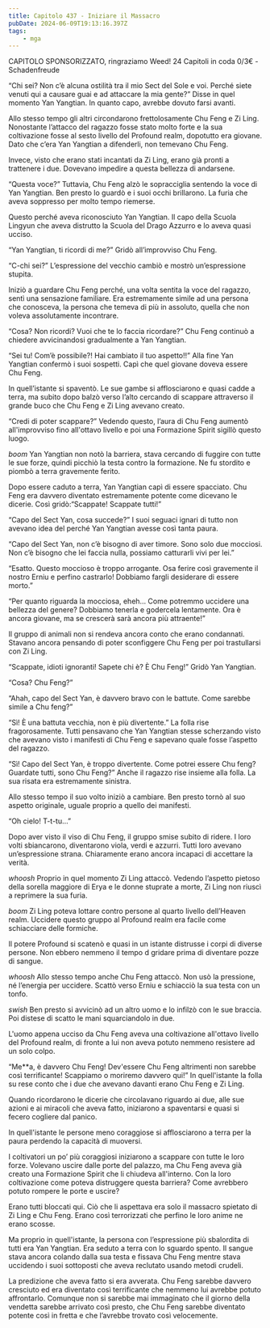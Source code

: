 ```yaml
---
title: Capitolo 437 - Iniziare il Massacro
pubDate: 2024-06-09T19:13:16.397Z
tags:
    - mga
---
```

                
CAPITOLO SPONSORIZZATO, ringraziamo Weed!
24 Capitoli in coda 0/3€
-Schadenfreude


“Chi sei? Non c’è alcuna ostilità tra il mio Sect del Sole e voi. Perché siete venuti qui a causare guai e ad attaccare la mia gente?” Disse in quel momento Yan Yangtian. In quanto capo, avrebbe dovuto farsi avanti.


Allo stesso tempo gli altri circondarono frettolosamente Chu Feng e Zi Ling. Nonostante l’attacco del ragazzo fosse stato molto forte e la sua coltivazione fosse al sesto livello del Profound realm, dopotutto era giovane. Dato che c’era Yan Yangtian a difenderli, non temevano Chu Feng.


Invece, visto che erano stati incantati da Zi Ling, erano già pronti a trattenere i due. Dovevano impedire a questa bellezza di andarsene.


“Questa voce?” Tuttavia, Chu Feng alzò le sopracciglia sentendo la voce di Yan Yangtian. Ben presto lo guardò e i suoi occhi brillarono. La furia che aveva soppresso per molto tempo riemerse.


Questo perché aveva riconosciuto Yan Yangtian. Il capo della Scuola Lingyun che aveva distrutto la Scuola del Drago Azzurro e lo aveva quasi ucciso.


“Yan Yangtian, ti ricordi di me?” Gridò all’improvviso Chu Feng.


“C-chi sei?” L’espressione del vecchio cambiò e mostrò un’espressione stupita.


Iniziò a guardare Chu Feng perché, una volta sentita la voce del ragazzo, sentì una sensazione familiare. Era estremamente simile ad una persona che conosceva, la persona che temeva di più in assoluto, quella che non voleva assolutamente incontrare.


“Cosa? Non ricordi? Vuoi che te lo faccia ricordare?” Chu Feng continuò a chiedere avvicinandosi gradualmente a Yan Yangtian.


“Sei tu! Com’è possibile?! Hai cambiato il tuo aspetto!!” Alla fine Yan Yangtian confermò i suoi sospetti. Capì che quel giovane doveva essere Chu Feng.


In quell’istante si spaventò. Le sue gambe si afflosciarono e quasi cadde a terra, ma subito dopo balzò verso l’alto cercando di scappare attraverso il grande buco che Chu Feng e Zi Ling avevano creato.


“Credi di poter scappare?” Vedendo questo, l’aura di Chu Feng aumentò all'improvviso fino all'ottavo livello e poi una Formazione Spirit sigillò questo luogo.


*boom* Yan Yangtian non notò la barriera, stava cercando di fuggire con tutte le sue forze, quindi picchiò la testa contro la formazione. Ne fu stordito e piombò a terra gravemente ferito.


Dopo essere caduto a terra, Yan Yangtian capì di essere spacciato. Chu Feng era davvero diventato estremamente potente come dicevano le dicerie. Così gridò:“Scappate! Scappate tutti!”


“Capo del Sect Yan, cosa succede?” I suoi seguaci ignari di tutto non avevano idea del perché Yan Yangtian avesse così tanta paura.


“Capo del Sect Yan, non c’è bisogno di aver timore. Sono solo due mocciosi. Non c’è bisogno che lei faccia nulla, possiamo catturarli vivi per lei.”


“Esatto. Questo moccioso è troppo arrogante. Osa ferire così gravemente il nostro Erniu e perfino castrarlo! Dobbiamo fargli desiderare di essere morto.”


“Per quanto riguarda la mocciosa, eheh… Come potremmo uccidere una bellezza del genere? Dobbiamo tenerla e godercela lentamente. Ora è ancora giovane, ma se crescerà sarà ancora più attraente!”


Il gruppo di animali non si rendeva ancora conto che erano condannati. Stavano ancora pensando di poter sconfiggere Chu Feng per poi trastullarsi con Zi Ling.


“Scappate, idioti ignoranti! Sapete chi è? È Chu Feng!” Gridò Yan Yangtian.


“Cosa? Chu Feng?”


“Ahah, capo del Sect Yan, è davvero bravo con le battute. Come sarebbe simile a Chu feng?”


“Sì! È una battuta vecchia, non è più divertente.” La folla rise fragorosamente. Tutti pensavano che Yan Yangtian stesse scherzando visto che avevano visto i manifesti di Chu Feng e sapevano quale fosse l’aspetto del ragazzo.


“Sì! Capo del Sect Yan, è troppo divertente. Come potrei essere Chu feng? Guardate tutti, sono Chu Feng?” Anche il ragazzo rise insieme alla folla. La sua risata era estremamente sinistra.


Allo stesso tempo il suo volto iniziò a cambiare. Ben presto tornò al suo aspetto originale, uguale proprio a quello dei manifesti.


“Oh cielo! T-t-tu…”


Dopo aver visto il viso di Chu Feng, il gruppo smise subito di ridere. I loro volti sbiancarono, diventarono viola, verdi e azzurri. Tutti loro avevano un’espressione strana. Chiaramente erano ancora incapaci di accettare la verità.


*whoosh* Proprio in quel momento Zi Ling attaccò. Vedendo l’aspetto pietoso della sorella maggiore di Erya e le donne stuprate a morte, Zi Ling non riuscì a reprimere la sua furia.


*boom* Zi Ling poteva lottare contro persone al quarto livello dell’Heaven realm. Uccidere questo gruppo al Profound realm era facile come schiacciare delle formiche.


Il potere Profound si scatenò e quasi in un istante distrusse i corpi di diverse persone. Non ebbero nemmeno il tempo d gridare prima di diventare pozze di sangue.


*whoosh* Allo stesso tempo anche Chu Feng attaccò. Non usò la pressione, né l’energia per uccidere. Scattò verso Erniu e schiacciò la sua testa con un tonfo.


*swish* Ben presto si avvicinò ad un altro uomo e lo infilzò con le sue braccia. Poi distese di scatto le mani squarciandolo in due.


L'uomo appena ucciso da Chu Feng aveva una coltivazione all'ottavo livello del Profound realm, di fronte a lui non aveva potuto nemmeno resistere ad un solo colpo.


“Me**a, è davvero Chu Feng! Dev'essere Chu Feng altrimenti non sarebbe così terrificante! Scappiamo o moriremo davvero qui!” In quell'istante la folla su rese conto che i due che avevano davanti erano Chu Feng e Zi Ling.


Quando ricordarono le dicerie che circolavano riguardo ai due, alle sue azioni e ai miracoli che aveva fatto, iniziarono a spaventarsi e quasi si fecero cogliere dal panico.


In quell'istante le persone meno coraggiose si afflosciarono a terra per la paura perdendo la capacità di muoversi.


I coltivatori un po’ più coraggiosi iniziarono a scappare con tutte le loro forze. Volevano uscire dalle porte del palazzo, ma Chu Feng aveva già creato una Formazione Spirit che li chiudeva all'interno. Con la loro coltivazione come poteva distruggere questa barriera? Come avrebbero potuto rompere le porte e uscire?


Erano tutti bloccati qui. Ciò che li aspettava era solo il massacro spietato di Zi Ling e Chu Feng. Erano così terrorizzati che perfino le loro anime ne erano scosse.


Ma proprio in quell'istante, la persona con l’espressione più sbalordita di tutti era Yan Yangtian. Era seduto a terra con lo sguardo spento. Il sangue stava ancora colando dalla sua testa e fissava Chu Feng mentre stava uccidendo i suoi sottoposti che aveva reclutato usando metodi crudeli.


La predizione che aveva fatto si era avverata. Chu Feng sarebbe davvero cresciuto ed era diventato così terrificante che nemmeno lui avrebbe potuto affrontarlo. Comunque non si sarebbe mai immaginato che il giorno della vendetta sarebbe arrivato così presto, che Chu Feng sarebbe diventato potente così in fretta e che l’avrebbe trovato così velocemente.



